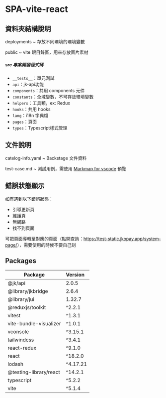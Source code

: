 # SPA-vite-react

## 資料夾結構說明

deployments
~ 存放不同環境的環境變數

public
~ vite 跟目錄區，用來存放圖片素材

##### src 專案開發程式碼

- `__tests__`：單元測試
- `api`：jk-api功能
- `components`：共用 components 元件
- `constants`：全域變數，不可存放環境變數
- `helpers`：工具類，ex: Redux
- `hooks`：共用 hooks
- `lang`：i18n 字典檔
- `pages`：頁面
- `types`：Typescript樣式管理

## 文件說明

catelog-info.yaml
~ Backstage 文件資料

test-case.md
~ 測試用例，需使用 [Markmap for vscode](https://markmap.js.org/) 預覽

## 錯誤狀態顯示

如有遇到以下錯誤狀態：

- 引導更新頁
- 維護頁
- 無網路
- 找不到頁面

可把頁面導轉至對應的頁面（點開查詢：<https://test-static.jkopay.app/system-page/>），需要使用的時候不要自己刻

## Packages

| Package                | Version  |
| ---------------------- | :------- |
| @jk/api                | 2.0.5    |
| @library/jkbridge      | 2.6.4    |
| @library/jui           | 1.32.7   |
| @reduxjs/toolkit       | ^2.2.1   |
| vitest                 | ^1.3.1   |
| vite-bundle-visualizer | ^1.0.1   |
| vconsole               | ^3.15.1  |
| tailwindcss            | ^3.4.1   |
| react-redux            | ^9.1.0   |
| react                  | ^18.2.0  |
| lodash                 | ^4.17.21 |
| @testing-library/react | ^14.2.1  |
| typescript             | ^5.2.2   |
| vite                   | ^5.1.4   |
